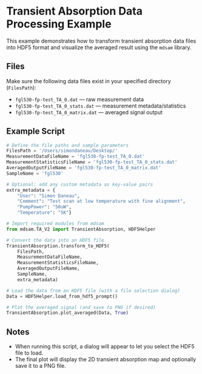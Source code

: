 # Transient Absorption Data Processing Example

This example demonstrates how to transform transient absorption data files into HDF5 format and visualize the averaged result using the `mdsam` library.

## Files

Make sure the following data files exist in your specified directory (`FilesPath`):

- `fgl530-fp-test_TA_0.dat` — raw measurement data  
- `fgl530-fp-test_TA_0_stats.dat` — measurement metadata/statistics  
- `fgl530-fp-test_TA_0_matrix.dat` — averaged signal output  

## Example Script

```python
# Define the file paths and sample parameters
FilesPath = '/Users/simondaneau/Desktop/'
MeasurementDataFileName = 'fgl530-fp-test_TA_0.dat'
MeasurementStatisticsFileName = 'fgl530-fp-test_TA_0_stats.dat'
AveragedOutputFileName = 'fgl530-fp-test_TA_0_matrix.dat'
SampleName = 'fgl530'

# Optional: add any custom metadata as key-value pairs
extra_metadata = {
    "User": "Simon Daneau",
    "Comment": "Test scan at low temperature with fine alignment",
    "PumpPower": "50uW",
    "Temperature": "5K"}

# Import required modules from mdsam
from mdsam.TA_V2 import TransientAbsorption, HDF5Helper

# Convert the data into an HDF5 file
TransientAbsorption.transform_to_HDF5(
    FilesPath,
    MeasurementDataFileName,
    MeasurementStatisticsFileName,
    AveragedOutputFileName,
    SampleName,
    extra_metadata)

# Load the data from an HDF5 file (with a file selection dialog)
Data = HDF5Helper.load_from_hdf5_prompt()

# Plot the averaged signal (and save to PNG if desired)
TransientAbsorption.plot_averaged(Data, True)
```

## Notes

- When running this script, a dialog will appear to let you select the HDF5 file to load.
- The final plot will display the 2D transient absorption map and optionally save it to a PNG file.
